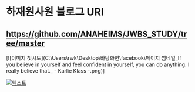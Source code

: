 # 하재원사원 블로그 URl
## https://github.com/ANAHEIMS/JWBS_STUDY/tree/master



[![이미지 첫시도](C:\Users\rwk\Desktop\바탕화면\facebook\페이지 썸네일\_If you believe in yourself and feel confident in yourself, you can do anything. I really believe that._ - Karlie Klass -.png)]

[![텍스트](http://cfile24.uf.tistory.com/image/2444873B57E257821FA2AE)](https://unity3d.com/kr)
